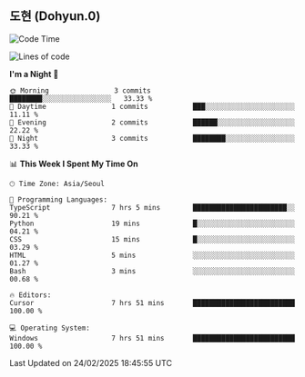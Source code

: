 ## 도현 (Dohyun.0)

<!--START_SECTION:waka-->
![Code Time](http://img.shields.io/badge/Code%20Time-5%20hrs%201%20min-blue)

![Lines of code](https://img.shields.io/badge/From%20Hello%20World%20I%27ve%20Written-6.2%20thousand%20lines%20of%20code-blue)

**I'm a Night 🦉** 

```text
🌞 Morning                3 commits           ████████░░░░░░░░░░░░░░░░░   33.33 % 
🌆 Daytime                1 commits           ███░░░░░░░░░░░░░░░░░░░░░░   11.11 % 
🌃 Evening                2 commits           ██████░░░░░░░░░░░░░░░░░░░   22.22 % 
🌙 Night                  3 commits           ████████░░░░░░░░░░░░░░░░░   33.33 % 
```


📊 **This Week I Spent My Time On** 

```text
🕑︎ Time Zone: Asia/Seoul

💬 Programming Languages: 
TypeScript               7 hrs 5 mins        ███████████████████████░░   90.21 % 
Python                   19 mins             █░░░░░░░░░░░░░░░░░░░░░░░░   04.21 % 
CSS                      15 mins             █░░░░░░░░░░░░░░░░░░░░░░░░   03.29 % 
HTML                     5 mins              ░░░░░░░░░░░░░░░░░░░░░░░░░   01.27 % 
Bash                     3 mins              ░░░░░░░░░░░░░░░░░░░░░░░░░   00.68 % 

🔥 Editors: 
Cursor                   7 hrs 51 mins       █████████████████████████   100.00 % 

💻 Operating System: 
Windows                  7 hrs 51 mins       █████████████████████████   100.00 % 
```


 Last Updated on 24/02/2025 18:45:55 UTC
<!--END_SECTION:waka-->
